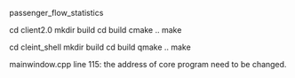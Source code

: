 passenger_flow_statistics

cd client2.0
mkdir build
cd build
cmake ..
make


cd cleint_shell
mkdir build
cd build
qmake ..
make

mainwindow.cpp line 115: the address of core program need to be changed.
